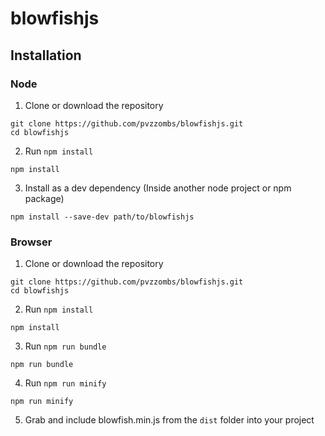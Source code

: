 # blowfishjs

## Installation
### Node
1. Clone or download the repository
```
git clone https://github.com/pvzzombs/blowfishjs.git
cd blowfishjs
```
2. Run `npm install`
```
npm install
```
3. Install as a dev dependency (Inside another node project or npm package)  
```
npm install --save-dev path/to/blowfishjs
```
### Browser
1. Clone or download the repository
```
git clone https://github.com/pvzzombs/blowfishjs.git
cd blowfishjs
```
2. Run `npm install`
```
npm install
```
3. Run `npm run bundle`
```
npm run bundle
```
4. Run `npm run minify`
```
npm run minify
```
5. Grab and include blowfish.min.js from the `dist` folder into your project

